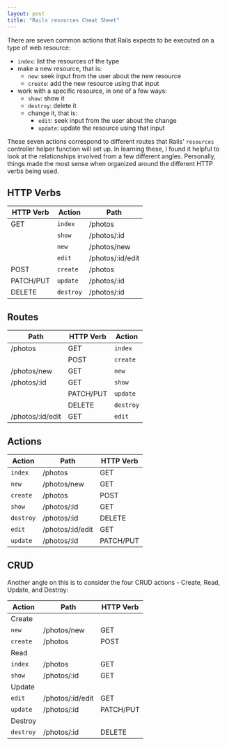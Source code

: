 ```yaml
---
layout: post
title: "Rails resources Cheat Sheet"
---
```


There are seven common actions that Rails expects to be executed on a type of web resource:

+ `index`: list the resources of the type 
+ make a new resource, that is:
  + `new`: seek input from the user about the new resource 
  + `create`: add the new resource using that input 
+ work with a specific resource, in one of a few ways:
  + `show`: show it 
  + `destroy`: delete it 
  + change it, that is:
    + `edit`: seek input from the user about the change 
    + `update`: update the resource using that input 

These seven actions correspond to different routes that Rails' `resources` controller helper function will set up. In learning these, I found it helpful to look at the relationships involved from a few different angles. Personally, things made the most sense when organized around the different HTTP verbs being used.

## HTTP Verbs

| HTTP Verb | Action | Path |
|---|---|---|
| GET | `index` | /photos |
| | `show` | /photos/:id |
| | `new` | /photos/new |
| | `edit` | /photos/:id/edit |
| POST | `create` | /photos |
| PATCH/PUT | `update` | /photos/:id |
| DELETE | `destroy` | /photos/:id |

## Routes

| Path | HTTP Verb | Action |
|---|---|---|
| /photos | GET | `index` |
| | POST | `create` |
| /photos/new | GET | `new` |
| /photos/:id | GET | `show` |
| | PATCH/PUT | `update` |
| | DELETE | `destroy` |
| /photos/:id/edit | GET | `edit` |

## Actions

| Action | Path | HTTP Verb |
|---|---|---|
| `index` | /photos | GET |
| `new` | /photos/new | GET |
| `create` | /photos | POST |
| `show` | /photos/:id | GET |
| `destroy` | /photos/:id | DELETE |
| `edit` | /photos/:id/edit | GET |
| `update` | /photos/:id | PATCH/PUT |

## CRUD

Another angle on this is to consider the four CRUD actions - Create, Read, Update, and Destroy:

| Action | Path | HTTP Verb |
|---|---|---|
| Create |||
| `new` | /photos/new | GET |
| `create` | /photos | POST |
| Read |||
| `index` | /photos | GET |
| `show` | /photos/:id | GET |
| Update |||
| `edit` | /photos/:id/edit | GET |
| `update` | /photos/:id | PATCH/PUT |
| Destroy |||
| `destroy` | /photos/:id | DELETE |

